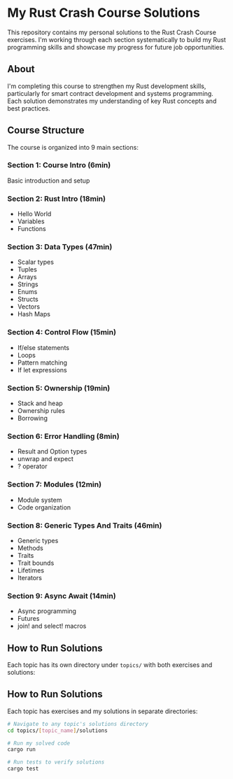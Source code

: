 # My Rust Crash Course Solutions

This repository contains my personal solutions to the Rust Crash Course exercises. I'm working through each section systematically to build my Rust programming skills and showcase my progress for future job opportunities.

## About

I'm completing this course to strengthen my Rust development skills, particularly for smart contract development and systems programming. Each solution demonstrates my understanding of key Rust concepts and best practices.

## Course Structure

The course is organized into 9 main sections:

### Section 1: Course Intro (6min)
Basic introduction and setup

### Section 2: Rust Intro (18min) 
- Hello World
- Variables
- Functions

### Section 3: Data Types (47min)
- Scalar types
- Tuples  
- Arrays
- Strings
- Enums
- Structs
- Vectors
- Hash Maps

### Section 4: Control Flow (15min)
- If/else statements
- Loops
- Pattern matching
- If let expressions

### Section 5: Ownership (19min)
- Stack and heap
- Ownership rules
- Borrowing

### Section 6: Error Handling (8min)
- Result and Option types
- unwrap and expect
- ? operator

### Section 7: Modules (12min)
- Module system
- Code organization

### Section 8: Generic Types And Traits (46min)
- Generic types
- Methods
- Traits
- Trait bounds
- Lifetimes
- Iterators

### Section 9: Async Await (14min)
- Async programming
- Futures
- join! and select! macros

## How to Run Solutions

Each topic has its own directory under `topics/` with both exercises and solutions:
## How to Run Solutions

Each topic has exercises and my solutions in separate directories:

```bash
# Navigate to any topic's solutions directory
cd topics/[topic_name]/solutions

# Run my solved code
cargo run

# Run tests to verify solutions
cargo test

